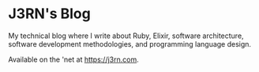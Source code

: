 # J3RN's Blog

My technical blog where I write about Ruby, Elixir, software architecture, software development methodologies, and programming language design.

Available on the 'net at https://j3rn.com.
